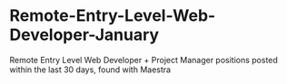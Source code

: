 # Remote-Entry-Level-Web-Developer-January
Remote Entry Level Web Developer + Project Manager positions posted within the last 30 days, found with Maestra
